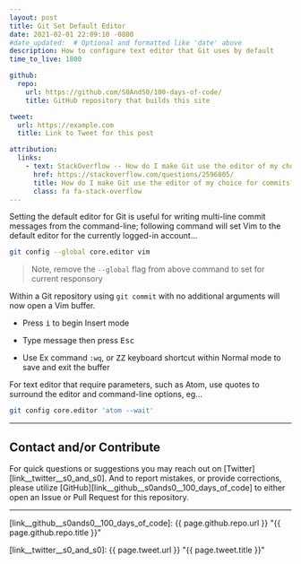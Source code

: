 ```yaml
---
layout: post
title: Git Set Default Editor
date: 2021-02-01 22:09:10 -0800
#date_updated:  # Optional and formatted like 'date' above
description: How to configure text editor that Git uses by default
time_to_live: 1800

github:
  repo:
    url: https://github.com/S0AndS0/100-days-of-code/
    title: GitHub repository that builds this site

tweet:
  url: https://example.com
  title: Link to Tweet for this post

attribution:
  links:
    - text: StackOverflow -- How do I make Git use the editor of my choice for commits?
      href: https://stackoverflow.com/questions/2596805/
      title: How do I make Git use the editor of my choice for commits?
      class: fa fa-stack-overflow
---
```




Setting the default editor for Git is useful for writing multi-line commit messages from the command-line; following command will set Vim to the default editor for the currently logged-in account...


```bash
git config --global core.editor vim
```


> Note, remove the `--global` flag from above command to set for current responsory


Within a Git repository using `git commit` with no additional arguments will now open a Vim buffer.


- Press <kbd>i</kbd> to begin Insert mode

- Type message then press <kbd>Esc</kbd>

- Use Ex command `:wq`, or <kbd><kbd>Z</kbd><kbd>Z</kbd></kbd> keyboard shortcut within Normal mode to save and exit the buffer


For text editor that require parameters, such as Atom, use quotes to surround the editor and command-line options, eg...


```bash
git config core.editor 'atom --wait'
```


______


## Contact and/or Contribute
[heading__contact_andor_contribute]: #contact-andor-contribute


For quick questions or suggestions you may reach out on [Twitter][link__twitter__s0_and_s0]. And to report mistakes, or provide corrections, please utilize [GitHub][link__github__s0ands0__100_days_of_code] to either open an Issue or Pull Request for this repository.


______



[link__github__s0ands0__100_days_of_code]: {{ page.github.repo.url }} "{{ page.github.repo.title }}"

[link__twitter__s0_and_s0]: {{ page.tweet.url }} "{{ page.tweet.title }}"

